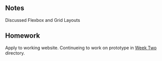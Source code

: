 ## Notes
Discussed Flexbox and Grid Layouts

## Homework
Apply to working website.  Continueing to work on prototype in [Week Two](../weekTwo/website) directory.